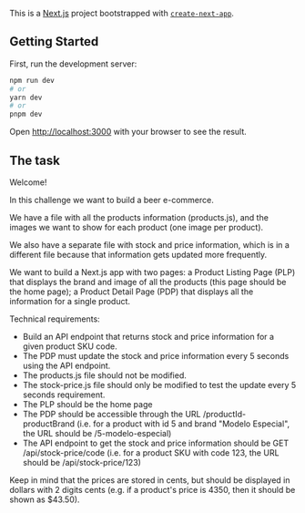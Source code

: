 This is a [Next.js](https://nextjs.org/) project bootstrapped with [`create-next-app`](https://github.com/vercel/next.js/tree/canary/packages/create-next-app).

## Getting Started

First, run the development server:

```bash
npm run dev
# or
yarn dev
# or
pnpm dev
```

Open [http://localhost:3000](http://localhost:3000) with your browser to see the result.

## The task

Welcome!

In this challenge we want to build a beer e-commerce.

We have a file with all the products information (products.js), and the images we want to show for each product (one image per product).

We also have a separate file with stock and price information, which is in a different file because that information gets updated more frequently.

We want to build a Next.js app with two pages: a Product Listing Page (PLP) that displays the brand and image of all the products (this page should be the home page); a Product Detail Page (PDP) that displays all the information for a single product.

Technical requirements:

- Build an API endpoint that returns stock and price information for a given product SKU code.
- The PDP must update the stock and price information every 5 seconds using the API endpoint.
- The products.js file should not be modified.
- The stock-price.js file should only be modified to test the update every 5 seconds requirement.
- The PLP should be the home page
- The PDP should be accessible through the URL /productId-productBrand (i.e. for a product with id 5 and brand "Modelo Especial", the URL should be /5-modelo-especial)
- The API endpoint to get the stock and price information should be GET /api/stock-price/code (i.e. for a product SKU with code 123, the URL should be /api/stock-price/123)

Keep in mind that the prices are stored in cents, but should be displayed in dollars with 2 digits cents (e.g. if a product's price is 4350, then it should be shown as $43.50).
